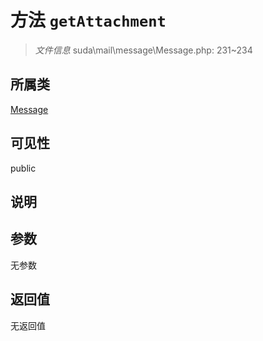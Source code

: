 # 方法 `getAttachment`

> *文件信息* suda\mail\message\Message.php: 231~234

## 所属类 

[Message](../Message.md)

## 可见性

public

## 说明



## 参数


无参数


## 返回值

无返回值
